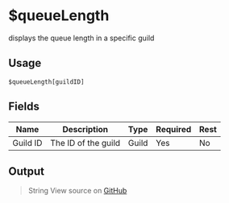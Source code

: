 # $queueLength
displays the queue length in a specific guild
## Usage
```
$queueLength[guildID]
```
## Fields
|   Name   |     Description      | Type  | Required | Rest |
|----------|----------------------|-------|----------|------|
| Guild ID | The ID of the guild  | Guild | Yes      | No   |

## Output
> String
View source on [GitHub](https://github.com/tryforge/forgelink/blob/dev/src/natives/queueLength.ts)